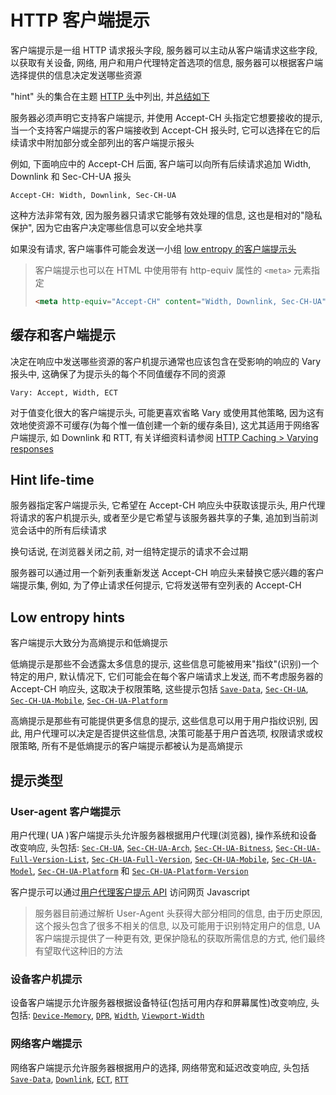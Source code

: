 # HTTP 客户端提示

客户端提示是一组 HTTP 请求报头字段, 服务器可以主动从客户端请求这些字段, 以获取有关设备, 网络, 用户和用户代理特定首选项的信息, 服务器可以根据客户端选择提供的信息决定发送哪些资源

"hint" 头的集合在主题 [HTTP 头](https://developer.mozilla.org/en-US/docs/Web/HTTP/Headers#client_hints)中列出, 并[总结如下](https://developer.mozilla.org/en-US/docs/Web/HTTP/Client_hints#hint_types)

服务器必须声明它支持客户端提示, 并使用 Accept-CH 头指定它想要接收的提示, 当一个支持客户端提示的客户端接收到 Accept-CH 报头时, 它可以选择在它的后续请求中附加部分或全部列出的客户端提示报头

例如, 下面响应中的 Accept-CH 后面, 客户端可以向所有后续请求追加 Width, Downlink 和 Sec-CH-UA 报头

```
Accept-CH: Width, Downlink, Sec-CH-UA
```

这种方法非常有效, 因为服务器只请求它能够有效处理的信息, 这也是相对的"隐私保护", 因为它由客户决定哪些信息可以安全地共享

如果没有请求, 客户端事件可能会发送一小组 [low entropy 的客户端提示头](https://developer.mozilla.org/en-US/docs/Web/HTTP/Client_hints#low_entropy_hints)

> 客户端提示也可以在 HTML 中使用带有 http-equiv 属性的 `<meta>` 元素指定
>
> ```html
> <meta http-equiv="Accept-CH" content="Width, Downlink, Sec-CH-UA">
> ```

## 缓存和客户端提示

决定在响应中发送哪些资源的客户机提示通常也应该包含在受影响的响应的 Vary 报头中, 这确保了为提示头的每个不同值缓存不同的资源

```
Vary: Accept, Width, ECT
```

对于值变化很大的客户端提示头, 可能更喜欢省略 Vary 或使用其他策略, 因为这有效地使资源不可缓存(为每个惟一值创建一个新的缓存条目), 这尤其适用于网络客户端提示, 如 Downlink 和 RTT, 有关详细资料请参阅 [HTTP Caching > Varying responses](https://developer.mozilla.org/en-US/docs/Web/HTTP/Caching#varying_responses)

## Hint life-time

服务器指定客户端提示头, 它希望在 Accept-CH 响应头中获取该提示头, 用户代理将请求的客户机提示头, 或者至少是它希望与该服务器共享的子集, 追加到当前浏览会话中的所有后续请求

换句话说, 在浏览器关闭之前, 对一组特定提示的请求不会过期

服务器可以通过用一个新列表重新发送 Accept-CH 响应头来替换它感兴趣的客户端提示集, 例如, 为了停止请求任何提示, 它将发送带有空列表的 Accept-CH

## Low entropy hints

客户端提示大致分为高熵提示和低熵提示

低熵提示是那些不会透露太多信息的提示, 这些信息可能被用来"指纹"(识别)一个特定的用户, 默认情况下, 它们可能会在每个客户端请求上发送, 而不考虑服务器的 Accept-CH 响应头, 这取决于权限策略, 这些提示包括 [`Save-Data`](https://developer.mozilla.org/en-US/docs/Web/HTTP/Headers/Save-Data), [`Sec-CH-UA`](https://developer.mozilla.org/en-US/docs/Web/HTTP/Headers/Sec-CH-UA), [`Sec-CH-UA-Mobile`](https://developer.mozilla.org/en-US/docs/Web/HTTP/Headers/Sec-CH-UA-Mobile), [`Sec-CH-UA-Platform`](https://developer.mozilla.org/en-US/docs/Web/HTTP/Headers/Sec-CH-UA-Platform)

高熵提示是那些有可能提供更多信息的提示, 这些信息可以用于用户指纹识别, 因此, 用户代理可以决定是否提供这些信息, 决策可能基于用户首选项, 权限请求或权限策略, 所有不是低熵提示的客户端提示都被认为是高熵提示

## 提示类型

### User-agent 客户端提示

用户代理( UA )客户端提示头允许服务器根据用户代理(浏览器), 操作系统和设备改变响应, 头包括: [`Sec-CH-UA`](https://developer.mozilla.org/en-US/docs/Web/HTTP/Headers/Sec-CH-UA), [`Sec-CH-UA-Arch`](https://developer.mozilla.org/en-US/docs/Web/HTTP/Headers/Sec-CH-UA-Arch), [`Sec-CH-UA-Bitness`](https://developer.mozilla.org/en-US/docs/Web/HTTP/Headers/Sec-CH-UA-Bitness), [`Sec-CH-UA-Full-Version-List`](https://developer.mozilla.org/en-US/docs/Web/HTTP/Headers/Sec-CH-UA-Full-Version-List), [`Sec-CH-UA-Full-Version`](https://developer.mozilla.org/en-US/docs/Web/HTTP/Headers/Sec-CH-UA-Full-Version), [`Sec-CH-UA-Mobile`](https://developer.mozilla.org/en-US/docs/Web/HTTP/Headers/Sec-CH-UA-Mobile), [`Sec-CH-UA-Model`](https://developer.mozilla.org/en-US/docs/Web/HTTP/Headers/Sec-CH-UA-Model), [`Sec-CH-UA-Platform`](https://developer.mozilla.org/en-US/docs/Web/HTTP/Headers/Sec-CH-UA-Platform) 和 [`Sec-CH-UA-Platform-Version`](https://developer.mozilla.org/en-US/docs/Web/HTTP/Headers/Sec-CH-UA-Platform-Version)

客户提示可以通过[用户代理客户提示 API](https://developer.mozilla.org/en-US/docs/Web/API/User-Agent_Client_Hints_API) 访问网页 Javascript

> 服务器目前通过解析 User-Agent 头获得大部分相同的信息, 由于历史原因, 这个报头包含了很多不相关的信息, 以及可能用于识别特定用户的信息, UA 客户端提示提供了一种更有效, 更保护隐私的获取所需信息的方式, 他们最终有望取代这种旧的方法

### 设备客户机提示

设备客户端提示允许服务器根据设备特征(包括可用内存和屏幕属性)改变响应, 头包括: [`Device-Memory`](https://developer.mozilla.org/en-US/docs/Web/HTTP/Headers/Device-Memory), [`DPR`](https://developer.mozilla.org/en-US/docs/Web/HTTP/Headers/DPR), [`Width`](https://developer.mozilla.org/en-US/docs/Web/HTTP/Headers/Width), [`Viewport-Width`](https://developer.mozilla.org/en-US/docs/Web/HTTP/Headers/Viewport-Width)

### 网络客户端提示

网络客户端提示允许服务器根据用户的选择, 网络带宽和延迟改变响应, 头包括 [`Save-Data`](https://developer.mozilla.org/en-US/docs/Web/HTTP/Headers/Save-Data), [`Downlink`](https://developer.mozilla.org/en-US/docs/Web/HTTP/Headers/Downlink), [`ECT`](https://developer.mozilla.org/en-US/docs/Web/HTTP/Headers/ECT), [`RTT`](https://developer.mozilla.org/en-US/docs/Web/HTTP/Headers/RTT)